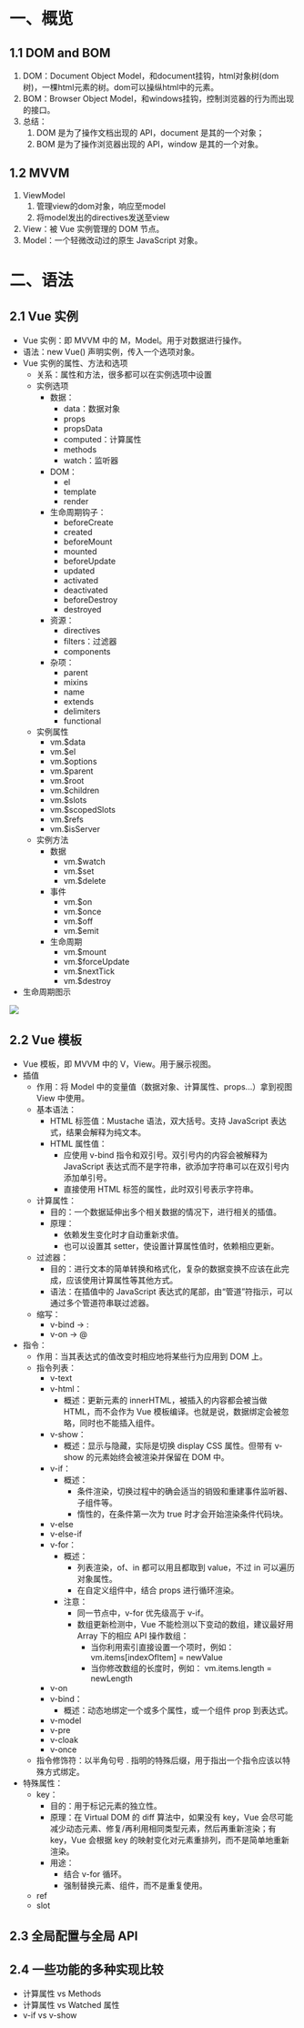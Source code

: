 # 一、概览
## 1.1 DOM and BOM
1. DOM：Document Object Model，和document挂钩，html对象树(dom树)，一棵html元素的树。dom可以操纵html中的元素。
2. BOM：Browser Object Model，和windows挂钩，控制浏览器的行为而出现的接口。
3. 总结：
	1. DOM 是为了操作文档出现的 API，document 是其的一个对象；
	2. BOM 是为了操作浏览器出现的 API，window 是其的一个对象。

## 1.2 MVVM
1. ViewModel
	1. 管理view的dom对象，响应至model
	2. 将model发出的directives发送至view
2. View：被 Vue 实例管理的 DOM 节点。
3. Model：一个轻微改动过的原生 JavaScript 对象。

# 二、语法
## 2.1 Vue 实例
- Vue 实例：即 MVVM 中的 M，Model。用于对数据进行操作。
- 语法：new Vue() 声明实例，传入一个选项对象。
- Vue 实例的属性、方法和选项
	- 关系：属性和方法，很多都可以在实例选项中设置
	- 实例选项
		- 数据：
			- data：数据对象
			- props
			- propsData
			- computed：计算属性
			- methods
			- watch：监听器
		- DOM：
			- el
			- template
			- render
		- 生命周期钩子：
			- beforeCreate
			- created
			- beforeMount
			- mounted
			- beforeUpdate
			- updated
			- activated
			- deactivated
			- beforeDestroy
			- destroyed
		- 资源：
			- directives
			- filters：过滤器
			- components
		- 杂项：
			- parent
			- mixins
			- name
			- extends
			- delimiters
			- functional
	- 实例属性
		- vm.$data
		- vm.$el
		- vm.$options
		- vm.$parent
		- vm.$root
		- vm.$children
		- vm.$slots
		- vm.$scopedSlots
		- vm.$refs
		- vm.$isServer
	- 实例方法
		- 数据
			- vm.$watch
			- vm.$set
			- vm.$delete
		- 事件
			- vm.$on
			- vm.$once
			- vm.$off
			- vm.$emit
		- 生命周期
			- vm.$mount
			- vm.$forceUpdate
			- vm.$nextTick
			- vm.$destroy
- 生命周期图示

![](https://cn.vuejs.org/images/lifecycle.png)
		
## 2.2 Vue 模板
- Vue 模板，即 MVVM 中的 V，View。用于展示视图。
- 插值
	- 作用：将 Model 中的变量值（数据对象、计算属性、props...）拿到视图 View 中使用。
	- 基本语法：
		- HTML 标签值：Mustache 语法，双大括号。支持 JavaScript 表达式，结果会解释为纯文本。
		- HTML 属性值：
			- 应使用 v-bind 指令和双引号。双引号内的内容会被解释为 JavaScript 表达式而不是字符串，欲添加字符串可以在双引号内添加单引号。
			- 直接使用 HTML 标签的属性，此时双引号表示字符串。
	- 计算属性：
		- 目的：一个数据延伸出多个相关数据的情况下，进行相关的插值。
		- 原理：
			- 依赖发生变化时才自动重新求值。
			- 也可以设置其 setter，使设置计算属性值时，依赖相应更新。
	- 过滤器：
		- 目的：进行文本的简单转换和格式化，复杂的数据变换不应该在此完成，应该使用计算属性等其他方式。
		- 语法：在插值中的 JavaScript 表达式的尾部，由“管道”符指示，可以通过多个管道符串联过滤器。
	- 缩写：
		- v-bind -> :
		- v-on -> @
- 指令：
	- 作用：当其表达式的值改变时相应地将某些行为应用到 DOM 上。
	- 指令列表：
		- v-text
		- v-html：
			- 概述：更新元素的 innerHTML，被插入的内容都会被当做 HTML，而不会作为 Vue 模板编译。也就是说，数据绑定会被忽略，同时也不能插入组件。
		- v-show：
			- 概述：显示与隐藏，实际是切换 display CSS 属性。但带有 v-show 的元素始终会被渲染并保留在 DOM 中。
		- v-if：
			- 概述：
				- 条件渲染，切换过程中的确会适当的销毁和重建事件监听器、子组件等。
				- 惰性的，在条件第一次为 true 时才会开始渲染条件代码块。
		- v-else
		- v-else-if
		- v-for：
			- 概述：
				- 列表渲染，of、in 都可以用且都取到 value，不过 in 可以遍历对象属性。
				- 在自定义组件中，结合 props 进行循环渲染。
			- 注意：
				- 同一节点中，v-for 优先级高于 v-if。
				- 数组更新检测中，Vue 不能检测以下变动的数组，建议最好用 Array 下的相应 API 操作数组：
					- 当你利用索引直接设置一个项时，例如： vm.items[indexOfItem] = newValue
					- 当你修改数组的长度时，例如： vm.items.length = newLength
		- v-on
		- v-bind：
			- 概述：动态地绑定一个或多个属性，或一个组件 prop 到表达式。
		- v-model
		- v-pre
		- v-cloak
		- v-once
	- 指令修饰符：以半角句号 . 指明的特殊后缀，用于指出一个指令应该以特殊方式绑定。
- 特殊属性：
	- key：
		- 目的：用于标记元素的独立性。
		- 原理：在 Virtual DOM 的 diff 算法中，如果没有 key，Vue 会尽可能减少动态元素、修复/再利用相同类型元素，然后再重新渲染；有 key，Vue 会根据 key 的映射变化对元素重排列，而不是简单地重新渲染。
		- 用途：
			- 结合 v-for 循环。
			- 强制替换元素、组件，而不是重复使用。
	- ref
	- slot

## 2.3 全局配置与全局 API

## 2.4 一些功能的多种实现比较
- 计算属性 vs Methods
- 计算属性 vs Watched 属性
- v-if vs v-show
		
		
		
		
		
		
		
		
		
		
		
		
		
		
		
